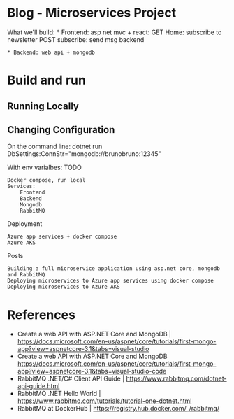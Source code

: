 # Blog - Microservices Project

What we'll build:
    * Frontend: asp net mvc + react:
        GET Home: subscribe to newsletter
        POST subscribe: send msg backend
        
    * Backend: web api + mongodb


# Build and run


## Running Locally


## Changing Configuration
On the command line:
dotnet run DbSettings:ConnStr="mongodb://brunobruno:12345"

With env varialbes:
TODO


    Docker compose, run local
    Services:
        Frontend
        Backend
        Mongodb
        RabbitMQ

Deployment

    Azure app services + docker compose
    Azure AKS

Posts

    Building a full microservice application using asp.net core, mongodb and RabbitMQ 
    Deploying microservices to Azure app services using docker compose
    Deploying microservices to Azure AKS






# References
* Create a web API with ASP.NET Core and MongoDB | https://docs.microsoft.com/en-us/aspnet/core/tutorials/first-mongo-app?view=aspnetcore-3.1&tabs=visual-studio
* Create a web API with ASP.NET Core and MongoDB
https://docs.microsoft.com/en-us/aspnet/core/tutorials/first-mongo-app?view=aspnetcore-3.1&tabs=visual-studio-code 
* RabbitMQ  .NET/C# Client API Guide | https://www.rabbitmq.com/dotnet-api-guide.html
* RabbitMQ .NET Hello World | https://www.rabbitmq.com/tutorials/tutorial-one-dotnet.html
* RabbitMQ at DockerHub | https://registry.hub.docker.com/_/rabbitmq/
